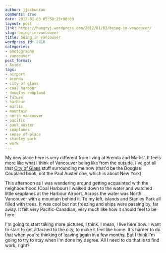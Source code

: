 ```yaml
---
author: jjackunrau
comments: true
date: 2012-01-03 05:58:23+00:00
layout: post
link: https://hungryj.wordpress.com/2012/01/02/being-in-vancouver/
slug: being-in-vancouver
title: being in vancouver
wordpress_id: 2810
categories:
- photography
- vancouver
post_format:
- Aside
tags:
- airport
- brenda
- city of glass
- coal harbour
- douglas coupland
- future
- harbour
- marlis
- mountain
- north vancouver
- pacific
- paul auster
- seaplanes
- sense of place
- stanley park
- work
---
```


My new place here is very different from living at Brenda and Marlis'. It feels more like what I think of Vancouver being like from the outside. I've got all that [City of Glass](http://www.librarything.com/work/175177) stuff surrounding me now (that'd be the Douglas Coupland book, not the Paul Auster one, which is about New York).

This afternoon as I was wandering around getting acquainted with the neighbourhood (Coal Harbour) I walked down to the water and watched little seaplanes at the Harbour Airport. Across the water was North Vancouver with a mountain behind it. To  my left, islands and Stanley Park all filled with trees. It was cool but not freezing and ships were passing by, far away. It felt very Pacific-Canadian, very much like how it should feel to be here.

I'm going to start taking more pictures, I think. I mean, I live here now. I want to start to get attached to the city, to make it feel like home. It's harder to do that when you're thinking of leaving again in a few months. But I think I'm going to try to stay when I'm done my degree. All I need to do that is to find work, right?
